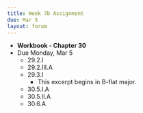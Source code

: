 ```yaml
---
title: Week 7b Assignment
due: Mar 5
layout: forum
---
```


- **Workbook - Chapter 30**
- Due Monday, Mar 5
    - 29.2.I
    - 29.2.III.A
    - 29.3.I
        - This excerpt begins in B-flat major.
    - 30.5.I.A
    - 30.5.II.A
    - 30.6.A